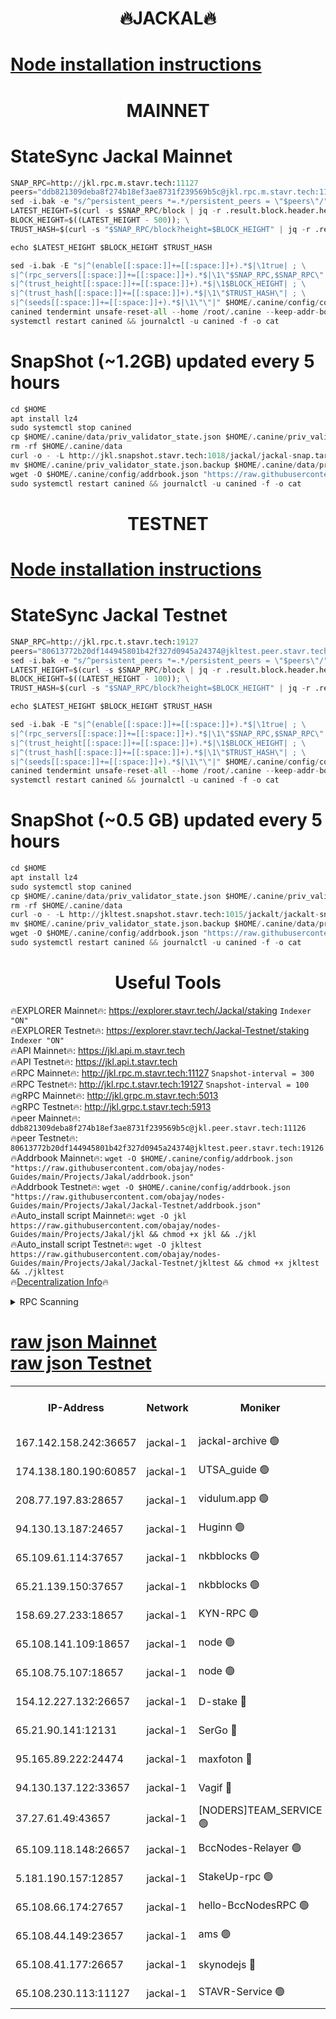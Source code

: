 <h1 align="center"> 🔥JACKAL🔥</h1>

[Node installation instructions](https://github.com/obajay/nodes-Guides/tree/main/Projects/Jakal)
=

<h1 align="center"> MAINNET</h1>

# StateSync Jackal Mainnet
```python
SNAP_RPC=http://jkl.rpc.m.stavr.tech:11127
peers="ddb821309deba8f274b18ef3ae8731f239569b5c@jkl.rpc.m.stavr.tech:11126"
sed -i.bak -e "s/^persistent_peers *=.*/persistent_peers = \"$peers\"/" $HOME/.canine/config/config.toml
LATEST_HEIGHT=$(curl -s $SNAP_RPC/block | jq -r .result.block.header.height); \
BLOCK_HEIGHT=$((LATEST_HEIGHT - 500)); \
TRUST_HASH=$(curl -s "$SNAP_RPC/block?height=$BLOCK_HEIGHT" | jq -r .result.block_id.hash)

echo $LATEST_HEIGHT $BLOCK_HEIGHT $TRUST_HASH

sed -i.bak -E "s|^(enable[[:space:]]+=[[:space:]]+).*$|\1true| ; \
s|^(rpc_servers[[:space:]]+=[[:space:]]+).*$|\1\"$SNAP_RPC,$SNAP_RPC\"| ; \
s|^(trust_height[[:space:]]+=[[:space:]]+).*$|\1$BLOCK_HEIGHT| ; \
s|^(trust_hash[[:space:]]+=[[:space:]]+).*$|\1\"$TRUST_HASH\"| ; \
s|^(seeds[[:space:]]+=[[:space:]]+).*$|\1\"\"|" $HOME/.canine/config/config.toml
canined tendermint unsafe-reset-all --home /root/.canine --keep-addr-book
systemctl restart canined && journalctl -u canined -f -o cat
```
# SnapShot (~1.2GB) updated every 5 hours
```python
cd $HOME
apt install lz4
sudo systemctl stop canined
cp $HOME/.canine/data/priv_validator_state.json $HOME/.canine/priv_validator_state.json.backup
rm -rf $HOME/.canine/data
curl -o - -L http://jkl.snapshot.stavr.tech:1018/jackal/jackal-snap.tar.lz4 | lz4 -c -d - | tar -x -C $HOME/.canine --strip-components 2
mv $HOME/.canine/priv_validator_state.json.backup $HOME/.canine/data/priv_validator_state.json
wget -O $HOME/.canine/config/addrbook.json "https://raw.githubusercontent.com/obajay/nodes-Guides/main/Projects/Jakal/addrbook.json"
sudo systemctl restart canined && journalctl -u canined -f -o cat
```

<h1 align="center"> TESTNET</h1>

[Node installation instructions](https://github.com/obajay/nodes-Guides/tree/main/Projects/Jakal/Jackal-Testnet)
=

# StateSync Jackal Testnet
```python
SNAP_RPC=http://jkl.rpc.t.stavr.tech:19127
peers="80613772b20df144945801b42f327d0945a24374@jkltest.peer.stavr.tech:19126"
sed -i.bak -e "s/^persistent_peers *=.*/persistent_peers = \"$peers\"/" $HOME/.canine/config/config.toml
LATEST_HEIGHT=$(curl -s $SNAP_RPC/block | jq -r .result.block.header.height); \
BLOCK_HEIGHT=$((LATEST_HEIGHT - 100)); \
TRUST_HASH=$(curl -s "$SNAP_RPC/block?height=$BLOCK_HEIGHT" | jq -r .result.block_id.hash)

echo $LATEST_HEIGHT $BLOCK_HEIGHT $TRUST_HASH

sed -i.bak -E "s|^(enable[[:space:]]+=[[:space:]]+).*$|\1true| ; \
s|^(rpc_servers[[:space:]]+=[[:space:]]+).*$|\1\"$SNAP_RPC,$SNAP_RPC\"| ; \
s|^(trust_height[[:space:]]+=[[:space:]]+).*$|\1$BLOCK_HEIGHT| ; \
s|^(trust_hash[[:space:]]+=[[:space:]]+).*$|\1\"$TRUST_HASH\"| ; \
s|^(seeds[[:space:]]+=[[:space:]]+).*$|\1\"\"|" $HOME/.canine/config/config.toml
canined tendermint unsafe-reset-all --home /root/.canine --keep-addr-book
systemctl restart canined && journalctl -u canined -f -o cat
```
# SnapShot (~0.5 GB) updated every 5 hours
```python
cd $HOME
apt install lz4
sudo systemctl stop canined
cp $HOME/.canine/data/priv_validator_state.json $HOME/.canine/priv_validator_state.json.backup
rm -rf $HOME/.canine/data
curl -o - -L http://jkltest.snapshot.stavr.tech:1015/jackalt/jackalt-snap.tar.lz4 | lz4 -c -d - | tar -x -C $HOME/.canine --strip-components 2
mv $HOME/.canine/priv_validator_state.json.backup $HOME/.canine/data/priv_validator_state.json
wget -O $HOME/.canine/config/addrbook.json "https://raw.githubusercontent.com/obajay/nodes-Guides/main/Projects/Jakal/Jackal-Testnet/addrbook.json"
sudo systemctl restart canined && journalctl -u canined -f -o cat
```

 <h1 align="center"> Useful Tools</h1>

🔥EXPLORER Mainnet🔥:      https://explorer.stavr.tech/Jackal/staking		        `Indexer "ON"` \
🔥EXPLORER Testnet🔥:      https://explorer.stavr.tech/Jackal-Testnet/staking     `Indexer "ON"` \
🔥API Mainnet🔥: 			 		 https://jkl.api.m.stavr.tech \
🔥API Testnet🔥: 			 		 https://jkl.api.t.stavr.tech \
🔥RPC Mainnet🔥:           http://jkl.rpc.m.stavr.tech:11127              `Snapshot-interval = 300` \
🔥RPC Testnet🔥:           http://jkl.rpc.t.stavr.tech:19127              `Snapshot-interval = 100` \
🔥gRPC Mainnet🔥:          http://jkl.grpc.m.stavr.tech:5013 \
🔥gRPC Testnet🔥:          http://jkl.grpc.t.stavr.tech:5913 \
🔥peer Mainnet🔥:					 `ddb821309deba8f274b18ef3ae8731f239569b5c@jkl.peer.stavr.tech:11126` \
🔥peer Testnet🔥:					 `80613772b20df144945801b42f327d0945a24374@jkltest.peer.stavr.tech:19126` \
🔥Addrbook Mainnet🔥:    ```wget -O $HOME/.canine/config/addrbook.json "https://raw.githubusercontent.com/obajay/nodes-Guides/main/Projects/Jakal/addrbook.json"``` \
🔥Addrbook Testnet🔥:    ```wget -O $HOME/.canine/config/addrbook.json "https://raw.githubusercontent.com/obajay/nodes-Guides/main/Projects/Jakal/Jackal-Testnet/addrbook.json"``` \
🔥Auto_install script Mainnet🔥: ```wget -O jkl https://raw.githubusercontent.com/obajay/nodes-Guides/main/Projects/Jakal/jkl && chmod +x jkl && ./jkl``` \
🔥Auto_install script Testnet🔥: ```wget -O jkltest https://raw.githubusercontent.com/obajay/nodes-Guides/main/Projects/Jakal/Jackal-Testnet/jkltest && chmod +x jkltest && ./jkltest``` \
🔥[Decentralization Info](https://github.com/obajay/StateSync-snapshots/tree/main/Projects/Jackal/Decentralization)🔥


<details>
<summary>RPC Scanning</summary>

<h2 align="center"> We scan nodes in real time every 4 hours. And we provide the final result of RPC endpoints.
We cannot influence the operation of these nodes in any way. </h2>


```python
If Voting Power is higher than 0 --> then the Node is a validator of the network and may be subject to attack and be a potential threat to the chain.
```
```python
We marked such validators with a red symbol
```

</details>

[raw json Mainnet](https://rpc-check.jaclalm.stavr.tech/jaclalm/rpc-jaclalm-result.json) \
[raw json Testnet](https://github.com/obajay/StateSync-snapshots/tree/main/Projects/Jackal/Rpc-Check-Testnet)
=

<table><tr><th>IP-Address</th><th>Network</th><th>Moniker</th><th>Latest Block Height</th><th>Earliest Block Height</th><th>Catching Up</th><th>Tx Index</th><th>Voting Power</th><th>Scan Time</th></tr><tr><td>167.142.158.242:36657</td><td>jackal-1</td><td>jackal-archive 🟢</td><td>6205104</td><td>2770293</td><td>False</td><td>on</td><td>0</td><td>2024-01-25T01:00:52.219579957UTC</td></tr><tr><td>174.138.180.190:60857</td><td>jackal-1</td><td>UTSA_guide 🟢</td><td>6205041</td><td>5137845</td><td>False</td><td>on</td><td>0</td><td>2024-01-25T00:58:18.158763314UTC</td></tr><tr><td>208.77.197.83:28657</td><td>jackal-1</td><td>vidulum.app 🟢</td><td>6205104</td><td>5722001</td><td>False</td><td>on</td><td>0</td><td>2024-01-25T01:00:48.806728867UTC</td></tr><tr><td>94.130.13.187:24657</td><td>jackal-1</td><td>Huginn 🟢</td><td>6095000</td><td>5893001</td><td>False</td><td>on</td><td>0</td><td>2024-01-25T01:01:11.938578925UTC</td></tr><tr><td>65.109.61.114:37657</td><td>jackal-1</td><td>nkbblocks 🟢</td><td>6205080</td><td>5906001</td><td>False</td><td>on</td><td>0</td><td>2024-01-25T00:58:29.173304332UTC</td></tr><tr><td>65.21.139.150:37657</td><td>jackal-1</td><td>nkbblocks 🟢</td><td>6205067</td><td>5906201</td><td>False</td><td>on</td><td>0</td><td>2024-01-25T00:57:12.629129518UTC</td></tr><tr><td>158.69.27.233:18657</td><td>jackal-1</td><td>KYN-RPC 🟢</td><td>6205066</td><td>6080001</td><td>False</td><td>on</td><td>0</td><td>2024-01-25T00:57:12.291453290UTC</td></tr><tr><td>65.108.141.109:18657</td><td>jackal-1</td><td>node 🟢</td><td>6205065</td><td>6094001</td><td>False</td><td>on</td><td>0</td><td>2024-01-25T00:56:57.263374255UTC</td></tr><tr><td>65.108.75.107:18657</td><td>jackal-1</td><td>node 🟢</td><td>6205081</td><td>6094001</td><td>False</td><td>on</td><td>0</td><td>2024-01-25T00:58:40.032751821UTC</td></tr><tr><td>154.12.227.132:26657</td><td>jackal-1</td><td>D-stake 🔴</td><td>6205062</td><td>6098001</td><td>False</td><td>off</td><td>130238</td><td>2024-01-25T00:56:42.333459620UTC</td></tr><tr><td>65.21.90.141:12131</td><td>jackal-1</td><td>SerGo 🔴</td><td>6205067</td><td>6105067</td><td>False</td><td>off</td><td>51095</td><td>2024-01-25T00:57:17.346194083UTC</td></tr><tr><td>95.165.89.222:24474</td><td>jackal-1</td><td>maxfoton 🔴</td><td>6205093</td><td>6105093</td><td>False</td><td>off</td><td>117661</td><td>2024-01-25T00:59:46.264957539UTC</td></tr><tr><td>94.130.137.122:33657</td><td>jackal-1</td><td>Vagif 🔴</td><td>6205103</td><td>6105103</td><td>False</td><td>off</td><td>59998</td><td>2024-01-25T01:00:45.792955376UTC</td></tr><tr><td>37.27.61.49:43657</td><td>jackal-1</td><td>[NODERS]TEAM_SERVICE 🟢</td><td>6205060</td><td>6142001</td><td>False</td><td>on</td><td>0</td><td>2024-01-25T00:56:29.745848313UTC</td></tr><tr><td>65.109.118.148:26657</td><td>jackal-1</td><td>BccNodes-Relayer 🟢</td><td>6205087</td><td>6146801</td><td>False</td><td>on</td><td>0</td><td>2024-01-25T00:59:11.743578793UTC</td></tr><tr><td>5.181.190.157:12857</td><td>jackal-1</td><td>StakeUp-rpc 🟢</td><td>6204794</td><td>6156001</td><td>False</td><td>on</td><td>0</td><td>2024-01-25T00:56:39.425790826UTC</td></tr><tr><td>65.108.66.174:27657</td><td>jackal-1</td><td>hello-BccNodesRPC 🟢</td><td>6205089</td><td>6161301</td><td>False</td><td>on</td><td>0</td><td>2024-01-25T00:59:24.732760843UTC</td></tr><tr><td>65.108.44.149:23657</td><td>jackal-1</td><td>ams 🟢</td><td>6205096</td><td>6177421</td><td>False</td><td>on</td><td>0</td><td>2024-01-25T01:00:05.319611120UTC</td></tr><tr><td>65.108.41.177:26657</td><td>jackal-1</td><td>skynodejs 🔴</td><td>6205104</td><td>6187501</td><td>False</td><td>on</td><td>84602</td><td>2024-01-25T01:00:52.673262786UTC</td></tr><tr><td>65.108.230.113:11127</td><td>jackal-1</td><td>STAVR-Service 🟢</td><td>6205097</td><td>6204901</td><td>False</td><td>on</td><td>0</td><td>2024-01-25T01:00:11.905370418UTC</td></tr></table>
